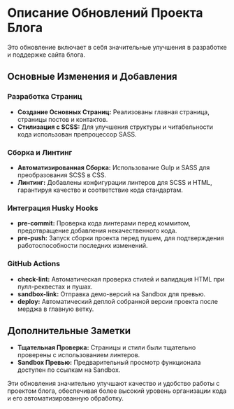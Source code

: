 # Описание Обновлений Проекта Блога

Это обновление включает в себя значительные улучшения в разработке и поддержке сайта блога. 

## Основные Изменения и Добавления

### Разработка Страниц
- **Создание Основных Страниц:** Реализованы главная страница, страницы постов и контактов.
- **Стилизация с SCSS:** Для улучшения структуры и читабельности кода использован препроцессор SASS.

### Сборка и Линтинг
- **Автоматизированная Сборка:** Использование Gulp и SASS для преобразования SCSS в CSS.
- **Линтинг:** Добавлены конфигурации линтеров для SCSS и HTML, гарантируя качество и соответствие кода стандартам.

### Интеграция Husky Hooks
- **pre-commit:** Проверка кода линтерами перед коммитом, предотвращение добавления некачественного кода.
- **pre-push:** Запуск сборки проекта перед пушем, для подтверждения работоспособности последних изменений.

### GitHub Actions
- **check-lint:** Автоматическая проверка стилей и валидация HTML при пулл-реквестах и пушах.
- **sandbox-link:** Отправка демо-версий на Sandbox для превью.
- **deploy:** Автоматический деплой собранной версии проекта после мерджа в главную ветку.

## Дополнительные Заметки
- **Тщательная Проверка:** Страницы и стили были тщательно проверены с использованием линтеров.
- **Sandbox Превью:** Предварительный просмотр функционала доступен по ссылкам на Sandbox.

Эти обновления значительно улучшают качество и удобство работы с проектом блога, обеспечивая более высокий уровень организации кода и его автоматизированную обработку.
